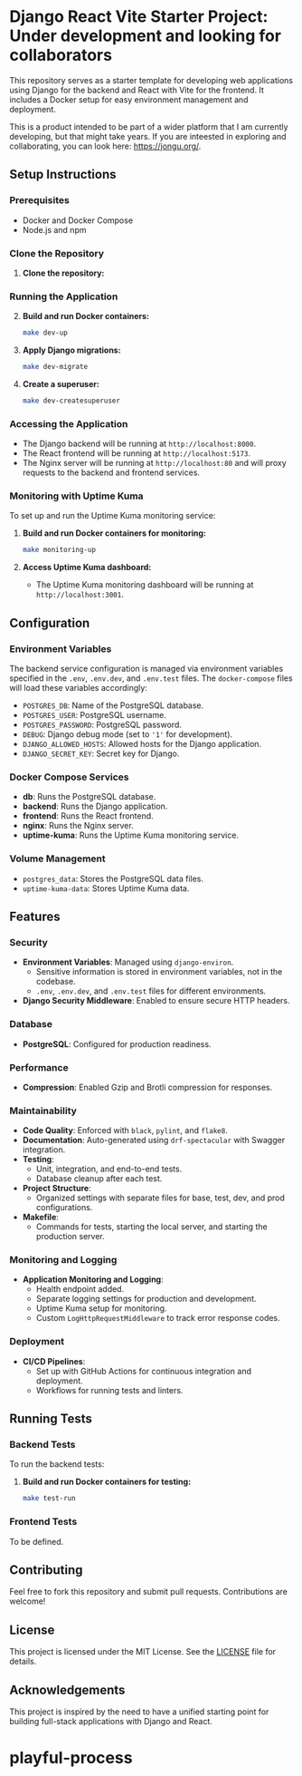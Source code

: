 # Django React Vite Starter Project: Under development and looking for collaborators

This repository serves as a starter template for developing web applications using Django for the backend and React with Vite for the frontend. It includes a Docker setup for easy environment management and deployment.

This is a product intended to be part of a wider platform that I am currently developing, but that might take years. If you are inteested in exploring and collaborating, you can look here: https://jongu.org/.

## Setup Instructions

### Prerequisites

- Docker and Docker Compose
- Node.js and npm

### Clone the Repository

1. **Clone the repository:**
   

### Running the Application

2. **Build and run Docker containers:**
   ```sh
   make dev-up
   ```

3. **Apply Django migrations:**
   ```sh
   make dev-migrate
   ```

4. **Create a superuser:**
   ```sh
   make dev-createsuperuser
   ```

### Accessing the Application

- The Django backend will be running at `http://localhost:8000`.
- The React frontend will be running at `http://localhost:5173`.
- The Nginx server will be running at `http://localhost:80` and will proxy requests to the backend and frontend services.

### Monitoring with Uptime Kuma

To set up and run the Uptime Kuma monitoring service:

1. **Build and run Docker containers for monitoring:**
   ```sh
   make monitoring-up
   ```

2. **Access Uptime Kuma dashboard:**
   - The Uptime Kuma monitoring dashboard will be running at `http://localhost:3001`.

## Configuration

### Environment Variables

The backend service configuration is managed via environment variables specified in the `.env`, `.env.dev`, and `.env.test` files. The `docker-compose` files will load these variables accordingly:

- `POSTGRES_DB`: Name of the PostgreSQL database.
- `POSTGRES_USER`: PostgreSQL username.
- `POSTGRES_PASSWORD`: PostgreSQL password.
- `DEBUG`: Django debug mode (set to `'1'` for development).
- `DJANGO_ALLOWED_HOSTS`: Allowed hosts for the Django application.
- `DJANGO_SECRET_KEY`: Secret key for Django.

### Docker Compose Services

- **db**: Runs the PostgreSQL database.
- **backend**: Runs the Django application.
- **frontend**: Runs the React frontend.
- **nginx**: Runs the Nginx server.
- **uptime-kuma**: Runs the Uptime Kuma monitoring service.

### Volume Management

- `postgres_data`: Stores the PostgreSQL data files.
- `uptime-kuma-data`: Stores Uptime Kuma data.

## Features

### Security

- **Environment Variables**: Managed using `django-environ`.
  - Sensitive information is stored in environment variables, not in the codebase.
  - `.env`, `.env.dev`, and `.env.test` files for different environments.
- **Django Security Middleware**: Enabled to ensure secure HTTP headers.


### Database

- **PostgreSQL**: Configured for production readiness.

### Performance

- **Compression**: Enabled Gzip and Brotli compression for responses.

### Maintainability

- **Code Quality**: Enforced with `black`, `pylint`, and `flake8`.
- **Documentation**: Auto-generated using `drf-spectacular` with Swagger integration.
- **Testing**:
  - Unit, integration, and end-to-end tests.
  - Database cleanup after each test.
- **Project Structure**:
  - Organized settings with separate files for base, test, dev, and prod configurations.
- **Makefile**:
  - Commands for tests, starting the local server, and starting the production server.

### Monitoring and Logging

- **Application Monitoring and Logging**:
  - Health endpoint added.
  - Separate logging settings for production and development.
  - Uptime Kuma setup for monitoring.
  - Custom `LogHttpRequestMiddleware` to track error response codes.

### Deployment

- **CI/CD Pipelines**:
  - Set up with GitHub Actions for continuous integration and deployment.
  - Workflows for running tests and linters.

## Running Tests

### Backend Tests

To run the backend tests:

1. **Build and run Docker containers for testing:**
   ```sh
   make test-run
   ```

### Frontend Tests

To be defined.

## Contributing

Feel free to fork this repository and submit pull requests. Contributions are welcome!

## License

This project is licensed under the MIT License. See the [LICENSE](LICENSE) file for details.

## Acknowledgements

This project is inspired by the need to have a unified starting point for building full-stack applications with Django and React.
# playful-process
